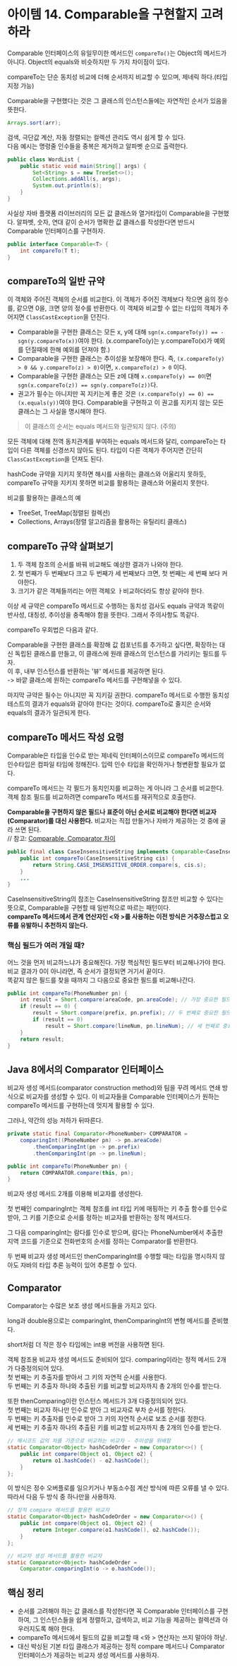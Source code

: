 # 아이템 14. Comparable을 구현할지 고려하라

Comparable 인터페이스의 유일무이한 메서드인 `compareTo()`는 Object의 메서드가 아니다. Object의 equals와 비슷하지만 두 가지 차이점이 있다.

compareTo는 단순 동치성 비교에 더해 순서까지 비교할 수 있으며, 제네릭 하다.(타입 지정 가능)

Comparable을 구현했다는 것은 그 클래스의 인스턴스들에는 자연적인 순서가 있음을 뜻한다.

```java
Arrays.sort(arr);
```

검색, 극단값 계산, 자동 정렬되는 컬렉션 관리도 역시 쉽게 할 수 있다.  
다음 예시는 명령줄 인수들을 중복은 제거하고 알파벳 순으로 출력한다.

```java
public class WordList {
    public static void main(String[] args) {
        Set<String> s = new TreeSet<>();
        Collections.addAll(s, args);
        System.out.println(s);
    }
}
```

사실상 자바 플랫폼 라이브러리의 모든 값 클래스와 열거타입이 Comparable을 구현했다. 알파벳, 숫자, 연대 같이 순서가 명확한 값 클래스를 작성한다면 반드시 Comparable 인터페이스를 구현하자.

```java
public interface Comparable<T> {
    int compareTo(T t);
}
```

## compareTo의 일반 규약

이 객체와 주어진 객체의 순서를 비교한다. 이 객체가 주어진 객체보다 작으면 음의 정수를, 같으면 0을, 크면 양의 정수를 반환한다. 이 객체와 비교할 수 없는 타입의 객체가 주어지면 `ClassCastException`을 던진다.

- Comparable을 구현한 클래스는 모든 x, y에 대해 `sgn(x.compareTo(y)) == -sgn(y.compareTo(x))`여야 한다. (x.compareTo(y)는 y.compareTo(x)가 예외를 던질때에 한해 예외를 던져야 함.)
- Comparable을 구현한 클래스는 추이성을 보장해야 한다. 즉, `(x.compareTo(y) > 0 && y.compareTo(z) > 0)`이면, `x.compareTo(z) > 0` 이다.
- Comparable을 구현한 클래스는 모든 z에 대해 `x.compareTo(y) == 0이`면 `sgn(x.compareTo(z)) == sgn(y.compareTo(z))`다.
- 권고가 필수는 아니지만 꼭 지키는게 좋은 것은 `(x.compareTo(y) == 0) == (x.equals(y))`여야 한다. Comparable을 구현하고 이 권고를 지키지 않는 모든 클래스는 그 사실을 명시해야 한다.

> 이 클래스의 순서는 equals 메서드와 일관되지 않다. (주의)

모든 객체에 대해 전역 동치관계를 부여하는 equals 메서드와 달리, compareTo는 타입이 다른 객체를 신경쓰지 않아도 된다. 타입이 다른 객체가 주어지면 간단히 `ClassCastException`을 던져도 된다.

hashCode 규약을 지키지 못하면 해시를 사용하는 클래스와 어울리지 못하듯, compareTo 규약을 지키지 못하면 비교를 활용하는 클래스와 어울리지 못한다.

비교를 활용하는 클래스의 예

- TreeSet, TreeMap(정렬된 컬렉션)
- Collections, Arrays(정렬 알고리즘을 활용하는 유틸리티 클래스)

## compareTo 규약 살펴보기

1. 두 객체 참조의 순서를 바꿔 비교해도 예상한 결과가 나와야 한다.
2. 첫 번째가 두 번째보다 크고 두 번째가 세 번째보다 크면, 첫 번째는 세 번째 보다 커야한다.
3. 크기가 같은 객체들끼리는 어떤 객체오 ㅏ비교하더라도 항상 같아야 한다.

이상 세 규약은 compareTo 메서드로 수행하는 동치성 검사도 equals 규약과 똑같이 반사성, 대칭성, 추이성을 충족해야 함을 뜻한다. 그래서 주의사항도 똑같다.

compareTo 우회법은 다음과 같다.

Comparable을 구현한 클래스를 확장해 값 컴포넌트를 추가하고 싶다면, 확장하는 대신 독립된 클래스를 만들고, 이 클래스에 원래 클래스의 인스턴스를 가리키는 필드를 두자.  
이 후, 내부 인스턴스를 반환하는 '뷰' 메서드를 제공하면 된다.  
-> 바깥 클래스에 원하는 compareTo 메서드를 구현해넣을 수 있다.

마지막 규약은 필수는 아니지만 꼭 지키길 권한다. compareTo 메서드로 수행한 동치성 테스트의 결과가 equals와 같아야 한다는 것이다. compareTo로 줄지은 순서와 equals의 결과가 일관되게 한다.

## compareTo 메서드 작성 요령

Comparable은 타입을 인수로 받는 제네릭 인터페이스이므로 compareTo 메서드의 인수타입은 컴파일 타임에 정해진다. 입력 인수 타입을 확인하거나 형변환할 필요가 없다.

compareTo 메서드는 각 필드가 동치인지를 비교하는 게 아니라 그 순서를 비교한다. 객체 참조 필드를 비교하려면 compareTo 메서드를 재귀적으로 호출한다.

**Comparable을 구현하지 않은 필드나 표준이 아닌 순서로 비교해야 한다면 비교자(Comparator)를 대신 사용한다.** 비교자는 직접 만들거나 자바가 제공하는 것 중에 골라 쓰면 된다.  
// 참고: [Comparable, Comparator 차이](https://velog.io/@ovan/Comparable-Comparator)

```java
public final class CaseInsensitiveString implements Comparable<CaseInsensitiveString> {
    public int compareTo(CaseInsensitiveString cis) {
        return String.CASE_IMSENSITIVE_ORDER.compare(s, cis.s);
    }
    ...
}
```

CaseInsensitiveString의 참조는 CaseInsensitiveString 참조만 비교할 수 있다는 뜻으로, Comparable을 구현할 때 일반적으로 따르는 패턴이다.  
**compareTo 메서드에서 관계 연산자인 <와 >를 사용하는 이전 방식은 거추장스럽고 오류를 유발하니 추천하지 않는다.**

### 핵심 필드가 여러 개일 때?

어느 것을 먼저 비교하느냐가 중요해진다. 가장 핵심적인 필드부터 비교해나가야 한다. 비교 결과가 0이 아니라면, 즉 순서가 결정되면 거기서 끝이다.  
똑같지 않은 필드를 찾을 때까지 그 다음으로 중요한 필드를 비교해나간다.

```java
public int compareTo(PhoneNumber pn) {
    int result = Short.compare(areaCode, pn.areaCode); // 가장 중요한 필드
    if (result == 0) {
        result = Short.compare(prefix, pn.prefix); // 두 번째로 중요한 필드
        if (result == 0)
            result = Short.compare(lineNum, pn.lineNum); // 세 번째로 중요한 필드
    }
    return result;
}
```

## Java 8에서의 Comparator 인터페이스

비교자 생성 메서드(comparator construction method)와 팀을 꾸려 메서드 연쇄 방식으로 비교자를 생성할 수 있다. 이 비교자들을 Comparable 인터페이스가 원하는 compareTo 메서드를 구현하는데 멋지게 활용할 수 있다.

그러나, 약간의 성능 저하가 뒤따른다.

```java
private static final Comparator<PhoneNumber> COMPARATOR =
    comparingInt((PhoneNumber pn) -> pn.areaCode)
        .thenComparingInt(pn -> pn.prefix)
        .thenComparingInt(pn -> pn.lineNum);

public int compareTo(PhoneNumber pn) {
    return COMPARATOR.compare(this, pn);
}
```

비교자 생성 메서드 2개를 이용해 비교자를 생성한다.

첫 번째인 comparingInt는 객체 참조를 int 타입 키에 매핑하는 키 추출 함수를 인수로 받아, 그 키를 기준으로 순서를 정하는 비교자를 반환하는 정적 메서드다.

그 다음 comparingInt는 람다를 인수로 받으며, 람다는 PhoneNumber에서 추출한 지역 코드를 기준으로 전화번호의 순서를 정하는 Comparator<PhoneNumber>를 반환한다.

두 번째 비교자 생성 메서드인 thenComparingInt를 수행할 때는 타입을 명시하지 않아도 자바의 타입 추론 능력이 있어 추론할 수 있다.

## Comparator

Comparator는 수많은 보조 생성 메서드들을 가지고 있다.

long과 double용으로는 comparingInt, thenComparingInt의 변형 메서드를 준비했다.

short처럼 더 작은 정수 타입에는 int용 버전을 사용하면 된다.

객체 참조용 비교자 생성 메서드도 준비되어 있다. comparing이라는 정적 메서드 2개가 다중정의되어 있다.  
첫 번째는 키 추출자를 받아서 그 키의 자연적 순서를 사용한다.  
두 번째는 키 추출자 하나와 추출된 키를 비교할 비교자까지 총 2개의 인수를 받는다.

또한 thenComparing이란 인스턴스 메서드가 3개 다중정의되어 있다.  
첫 번째는 비교자 하나만 인수로 받아 그 비교자로 부차 순서를 정한다.  
두 번째는 키 추출자를 인수로 받아 그 키의 자연적 순서로 보조 순서를 정한다.  
세 번째는 키 추출자 하나의 추출된 키를 비교할 비교자까지 총 2개의 인수를 받는다.

```java
// 해시코드 값의 차를 기준으로 비교하는 비교자 - 추이성을 위배함
static Comparator<Object> hashCodeOrder = new Comparator<>() {
    public int compare(Object o1, Object o2) {
        return o1.hashCode() - o2.hashCode();
    }
};
```

이 방식은 정수 오버플로를 일으키거나 부동소수점 계산 방식에 따른 오류를 낼 수 있다.  
따라서 다음 두 방식 중 하나만을 사용하자.

```java
// 정적 compare 메서드를 활용한 비교자
static Comparator<Object> hashCodeOrder = new Comparator<>() {
    public int compare(Object o1, Object o2) {
        return Integer.compare(o1.hashCode(), o2.hashCode());
    }
};

// 비교자 생성 메서드를 활용한 비교자
static Comparator<Object> hashCodeOrder =
    Comparator.comparingInt(o -> o.hashCode());
```

## 핵심 정리

- 순서를 고려해야 하는 값 클래스를 작성한다면 꼭 Comparable 인터페이스를 구현하여, 그 인스턴스들을 쉽게 정렬하고, 검색하고, 비교 기능을 제공하는 컬렉션과 아우러지도록 해야 한다.
- compareTo 메서드에서 필드의 값을 비교할 때 <와 > 연산자는 쓰지 말아야 하낟.
- 대신 박싱된 기본 타입 클래스가 제공하는 정적 compare 메서드나 Comparator 인터페이스가 제공하는 비교자 생성 메서드를 사용하자.
